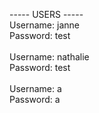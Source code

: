 ----- USERS ----- <br>
Username: janne <br>
Password: test <br>
<br>
Username: nathalie<br>
Password: test<br>
<br>
Username: a<br>
Password: a
